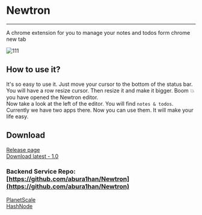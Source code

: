 # Newtron
---
A chrome extension for you to manage your notes and todos form chrome new tab

![111](https://user-images.githubusercontent.com/74248037/182096178-abcce471-9ed3-49e7-be47-e2993f5c3aa6.png)


## How to use it?
It's so easy to use it. Just move your cursor to the bottom of the status bar. You will have a row resize cursor. Then resize it and make it bigger. Boom 💥 you have opened the Newtron editor. <br />
Now take a look at the left of the editor. You will find `notes & todos`. Currently we have two apps there. Now you can use them. It will make your life easy.

## Download
[Release page](https://github.com/abura1han/Newtron-extension/releases/tag/LTS) <br />
[Download latest - 1.0](https://github.com/abura1han/Newtron-extension/releases/download/LTS/Newtron1.0.zip)


### Backend Service Repo: [https://github.com/abura1han/Newtron](https://github.com/abura1han/Newtron)

[PlanetScale](https://planetscale.com) <br />
[HashNode](https://hashnode.com) <br />
